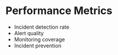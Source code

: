 # Performance Metrics

- Incident detection rate
- Alert quality
- Monitoring coverage
- Incident prevention
